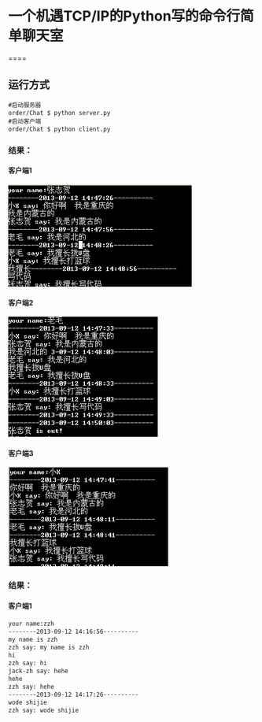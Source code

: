 # 一个机遇TCP/IP的Python写的命令行简单聊天室

====

## 运行方式
    #启动服务器
    order/Chat $ python server.py
    #启动客户端
    order/Chat $ python client.py
    
### 结果：
#### 客户端1

![Alt text](zzh.png)

#### 客户端2

![Alt text](mhm.png)

#### 客户端3

![Alt text](lzq.png)

### 结果：
#### 客户端1

    your name:zzh
    --------2013-09-12 14:16:56----------
    my name is zzh
    zzh say: my name is zzh
    hi
    zzh say: hi
    jack-zh say: hehe
    hehe
    zzh say: hehe
    --------2013-09-12 14:17:26----------
    wode shijie 
    zzh say: wode shijie